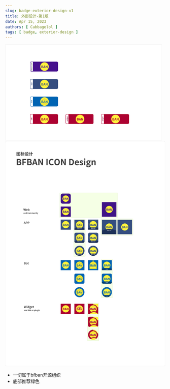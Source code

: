```yaml
---
slug: badge-exterior-design-v1
title: 外部设计-第1版
date: Apr 15, 2023
authors: [ Cabbagelol ]
tags: [ badge, exterior-design ]
---
```

<!-- truncate -->

![](https://github.com/BFBAN/exterior-design/blob/main/Materials/_Friendly-link-Icon.png?raw=true)
![](https://github.com/BFBAN/exterior-design/blob/main/Materials/_Big-Picture.png?raw=true)

- 一切属于bfban开源组织
- 底部推荐绿色
